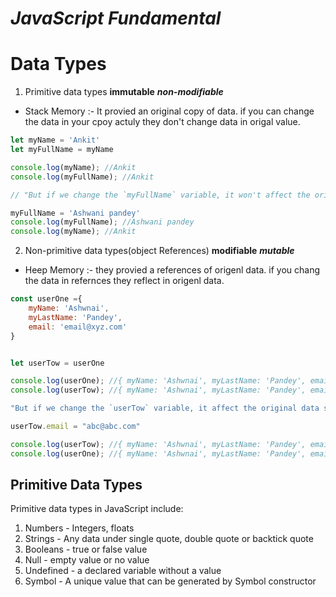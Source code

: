 #                      **_JavaScript Fundamental_**
# **Data Types**
1. Primitive data types **immutable** **_non-modifiable_** 
  - Stack Memory :- It provied an original copy of data. if you can change the data in your cpoy actuly they don't change data in origal value.

```js 
let myName = 'Ankit'
let myFullName = myName

console.log(myName); //Ankit
console.log(myFullName); //Ankit

// "But if we change the `myFullName` variable, it won't affect the original data stored in `myName`."

myFullName = 'Ashwani pandey'
console.log(myFullName); //Ashwani pandey
console.log(myName); //Ankit
```

2. Non-primitive data types(object References) **modifiable** **_mutable_**
- Heep Memory :- they provied a references of origenl data. if you chang the data in refernces they reflect in origenl data.

```js
const userOne ={
    myName: 'Ashwnai',
    myLastName: 'Pandey',
    email: 'email@xyz.com'
}


let userTow = userOne

console.log(userOne); //{ myName: 'Ashwnai', myLastName: 'Pandey', email: 'email@xyz.com' }
console.log(userTow); //{ myName: 'Ashwnai', myLastName: 'Pandey', email: 'email@xyz.com' }

"But if we change the `userTow` variable, it affect the original data stored in `userOne`."

userTow.email = "abc@abc.com"

console.log(userTow); //{ myName: 'Ashwnai', myLastName: 'Pandey', email: 'abc@abc.com' }
console.log(userOne); //{ myName: 'Ashwnai', myLastName: 'Pandey', email: 'abc@abc.com' }
```

## Primitive Data Types
Primitive data types in JavaScript include:
1. Numbers - Integers, floats
2. Strings - Any data under single quote, double quote or backtick quote
3. Booleans - true or false value
4. Null - empty value or no value
5. Undefined - a declared variable without a value
6. Symbol - A unique value that can be generated by Symbol constructor
